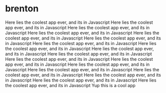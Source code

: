 # brenton
Here lies the coolest app ever, and its in Javascript
Here lies the coolest app ever, and its in Javascript
Here lies the coolest app ever, and its in Javascript
Here lies the coolest app ever, and its in Javascript
Here lies the coolest app ever, and its in Javascript
Here lies the coolest app ever, and its in Javascript
Here lies the coolest app ever, and its in Javascript
Here lies the coolest app ever, and its in Javascript
Here lies the coolest app ever, and its in Javascript
Here lies the coolest app ever, and its in Javascript
Here lies the coolest app ever, and its in Javascript
Here lies the coolest app ever, and its in Javascript
Here lies the coolest app ever, and its in Javascript
Here lies the coolest app ever, and its in Javascript
Here lies the coolest app ever, and its in Javascript
Here lies the coolest app ever, and its in Javascript
Here lies the coolest app ever, and its in Javascript
Here lies the coolest app ever, and its in Javascript
Yup this is a cool app
